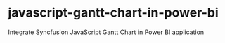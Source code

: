 # javascript-gantt-chart-in-power-bi
Integrate Syncfusion JavaScript Gantt Chart in Power BI application
